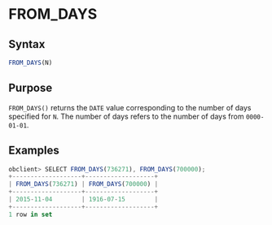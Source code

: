# FROM_DAYS

## Syntax

```javascript
FROM_DAYS(N)
```

## Purpose

`FROM_DAYS()` returns the `DATE` value corresponding to the number of days specified for `N`. The number of days refers to the number of days from `0000-01-01`.

## Examples

```javascript
obclient> SELECT FROM_DAYS(736271), FROM_DAYS(700000);
+-------------------+-------------------+
| FROM_DAYS(736271) | FROM_DAYS(700000) |
+-------------------+-------------------+
| 2015-11-04        | 1916-07-15        |
+-------------------+-------------------+
1 row in set
```
